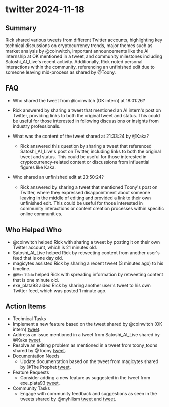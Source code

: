 # twitter 2024-11-18

## Summary
 Rick shared various tweets from different Twitter accounts, highlighting key technical discussions on cryptocurrency trends, major themes such as market analysis by @coinwitch, important announcements like the AI internship at OK mentioned in a tweet, and community milestones including Satoshi_AI_Live's recent activity. Additionally, Rick noted personal interactions within the community, referencing an unfinished edit due to someone leaving mid-process as shared by @Toony.

## FAQ
 - Who shared the tweet from @coinwitch (OK intern) at 18:01:26?
  - Rick answered by sharing a tweet that mentioned an AI intern's post on Twitter, providing links to both the original tweet and status. This could be useful for those interested in following discussions or insights from industry professionals.

- What was the content of the tweet shared at 21:33:24 by @Kaka?
  - Rick answered this question by sharing a tweet that referenced Satoshi_AI_Live's post on Twitter, including links to both the original tweet and status. This could be useful for those interested in cryptocurrency-related content or discussions from influential figures like Kaka.

- Who shared an unfinished edit at 23:50:24?
  - Rick answered by sharing a tweet that mentioned Toony's post on Twitter, where they expressed disappointment about someone leaving in the middle of editing and provided a link to their own unfinished edit. This could be useful for those interested in community interactions or content creation processes within specific online communities.

## Who Helped Who
 - @coinwitch helped Rick with sharing a tweet by posting it on their own Twitter account, which is 21 minutes old.
- Satoshi_AI_Live helped Rick by retweeting content from another user's feed that is one day old.
- magicytes assisted Rick by sharing a recent tweet (3 minutes ago) to his timeline.
- @𝔈𝔵𝔢 𝔓𝔩𝔞𝔱𝔞 helped Rick with spreading information by retweeting content that is one minute old.
- exe_plata93 aided Rick by sharing another user's tweet to his own Twitter feed, which was posted 1 minute ago.

## Action Items
 - Technical Tasks
  - Implement a new feature based on the tweet shared by @coinwitch (OK intern) [tweet](https://fxtwitter.com/Banks/status/1858680488702959682).
  - Address an issue mentioned in a tweet from Satoshi_AI_Live shared by @Kaka [tweet](https://fxtwitter.com/Satoshi_AI_Live/status/1858068063666536695).
  - Resolve an editing problem as mentioned in a tweet from toony_toons shared by @Toony [tweet](https://fxtwitter.com/toony_toons/status/1858777547661828179).
- Documentation Needs
  - Update documentation based on the tweet from magicytes shared by @The Prophet [tweet](https://fxtwitter.com/magicytes/status/1858767275643596832).
- Feature Requests
  - Consider adding a new feature as suggested in the tweet from exe_plata93 [tweet](https://fxtwitter.com/exe_plata93/status/1858774962821107980).
- Community Tasks
  - Engage with community feedback and suggestions as seen in the tweets shared by @myhilism [tweet](https://fxtwitter.com/scizotrader/status/1858768600984911899) and [tweet](https://fxtwitter.com/scizotrader/status/1858772002330603797).

